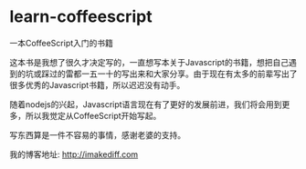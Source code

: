 learn-coffeescript
==================

一本CoffeeScript入门的书籍


这本书是我想了很久才决定写的，一直想写本关于Javascript的书籍，想把自己遇到的坑或踩过的雷都一五一十的写出来和大家分享。由于现在有太多的前辈写出了很多优秀的Javascript书籍，所以迟迟没有动手。

随着nodejs的兴起，Javascript语言现在有了更好的发展前进，我们将会用到更多，所以我觉定从CoffeeScript开始写起。

写东西算是一件不容易的事情，感谢老婆的支持。

我的博客地址: http://imakediff.com
